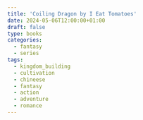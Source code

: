 ```yaml
---
title: 'Coiling Dragon by I Eat Tomatoes'
date: 2024-05-06T12:00:00+01:00
draft: false
type: books
categories:
  - fantasy
  - series
tags:
  - kingdom_building
  - cultivation
  - chineese
  - fantasy
  - action
  - adventure
  - romance
---
```


